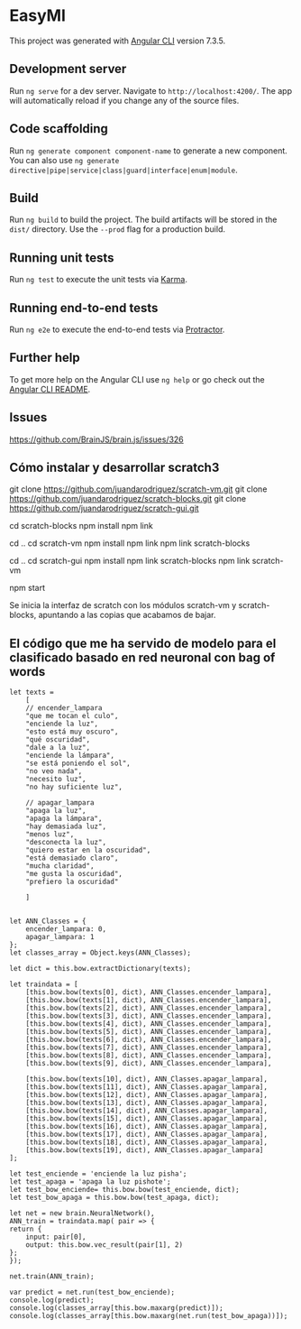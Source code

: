 # EasyMl

This project was generated with [Angular CLI](https://github.com/angular/angular-cli) version 7.3.5.

## Development server

Run `ng serve` for a dev server. Navigate to `http://localhost:4200/`. The app will automatically reload if you change any of the source files.

## Code scaffolding

Run `ng generate component component-name` to generate a new component. You can also use `ng generate directive|pipe|service|class|guard|interface|enum|module`.

## Build

Run `ng build` to build the project. The build artifacts will be stored in the `dist/` directory. Use the `--prod` flag for a production build.

## Running unit tests

Run `ng test` to execute the unit tests via [Karma](https://karma-runner.github.io).

## Running end-to-end tests

Run `ng e2e` to execute the end-to-end tests via [Protractor](http://www.protractortest.org/).

## Further help

To get more help on the Angular CLI use `ng help` or go check out the [Angular CLI README](https://github.com/angular/angular-cli/blob/master/README.md).


## Issues
https://github.com/BrainJS/brain.js/issues/326


## Cómo instalar y desarrollar scratch3

git clone https://github.com/juandarodriguez/scratch-vm.git
git clone https://github.com/juandarodriguez/scratch-blocks.git
git clone https://github.com/juandarodriguez/scratch-gui.git

cd scratch-blocks
npm install
npm link

cd ..
cd scratch-vm
npm install
npm link
npm link scratch-blocks

cd ..
cd scratch-gui
npm install
npm link scratch-blocks
npm link scratch-vm

npm start

Se inicia la interfaz de scratch con los módulos scratch-vm y 
scratch-blocks, apuntando a las copias que acabamos de bajar.




## El código que me ha servido de modelo para el clasificado basado en red neuronal con bag of words

    let texts =
        [
        // encender_lampara
        "que me tocan el culo",
        "enciende la luz",
        "esto está muy oscuro",
        "qué oscuridad",
        "dale a la luz",
        "enciende la lámpara",
        "se está poniendo el sol",
        "no veo nada",
        "necesito luz",
        "no hay suficiente luz",

        // apagar_lampara
        "apaga la luz",
        "apaga la lámpara",
        "hay demasiada luz",
        "menos luz",
        "desconecta la luz",
        "quiero estar en la oscuridad",
        "está demasiado claro",
        "mucha claridad",
        "me gusta la oscuridad",
        "prefiero la oscuridad"

        ]


    let ANN_Classes = {
        encender_lampara: 0,
        apagar_lampara: 1
    };
    let classes_array = Object.keys(ANN_Classes);

    let dict = this.bow.extractDictionary(texts);

    let traindata = [
        [this.bow.bow(texts[0], dict), ANN_Classes.encender_lampara],
        [this.bow.bow(texts[1], dict), ANN_Classes.encender_lampara],
        [this.bow.bow(texts[2], dict), ANN_Classes.encender_lampara],
        [this.bow.bow(texts[3], dict), ANN_Classes.encender_lampara],
        [this.bow.bow(texts[4], dict), ANN_Classes.encender_lampara],
        [this.bow.bow(texts[5], dict), ANN_Classes.encender_lampara],
        [this.bow.bow(texts[6], dict), ANN_Classes.encender_lampara],
        [this.bow.bow(texts[7], dict), ANN_Classes.encender_lampara],
        [this.bow.bow(texts[8], dict), ANN_Classes.encender_lampara],
        [this.bow.bow(texts[9], dict), ANN_Classes.encender_lampara],
        
        [this.bow.bow(texts[10], dict), ANN_Classes.apagar_lampara],
        [this.bow.bow(texts[11], dict), ANN_Classes.apagar_lampara],
        [this.bow.bow(texts[12], dict), ANN_Classes.apagar_lampara],
        [this.bow.bow(texts[13], dict), ANN_Classes.apagar_lampara],
        [this.bow.bow(texts[14], dict), ANN_Classes.apagar_lampara],
        [this.bow.bow(texts[15], dict), ANN_Classes.apagar_lampara],
        [this.bow.bow(texts[16], dict), ANN_Classes.apagar_lampara],
        [this.bow.bow(texts[17], dict), ANN_Classes.apagar_lampara],
        [this.bow.bow(texts[18], dict), ANN_Classes.apagar_lampara],
        [this.bow.bow(texts[19], dict), ANN_Classes.apagar_lampara]
    ];

    let test_enciende = 'enciende la luz pisha';
    let test_apaga = 'apaga la luz pishote';
    let test_bow_enciende= this.bow.bow(test_enciende, dict);
    let test_bow_apaga = this.bow.bow(test_apaga, dict);

    let net = new brain.NeuralNetwork(),
    ANN_train = traindata.map( pair => {
    return {
        input: pair[0],
        output: this.bow.vec_result(pair[1], 2)
    };
    });

    net.train(ANN_train);

    var predict = net.run(test_bow_enciende);
    console.log(predict);
    console.log(classes_array[this.bow.maxarg(predict)]);
    console.log(classes_array[this.bow.maxarg(net.run(test_bow_apaga))]);